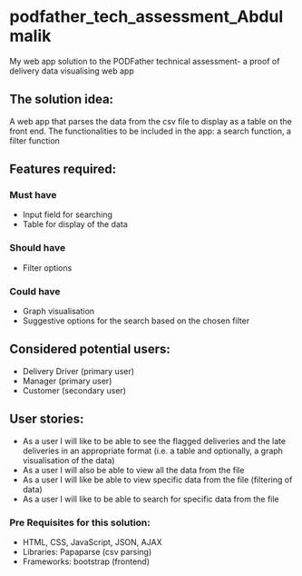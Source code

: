 # podfather_tech_assessment_Abdulmalik
My web app solution to the PODFather technical assessment- a proof of delivery data visualising web app

## The solution idea:
A web app that parses the data from the csv file to display as a table on the front end.
The functionalities to be included in the app: a search function, a filter function

## Features required:
### Must have
- Input field for searching
- Table for display of the data
### Should have
- Filter options
### Could have
- Graph visualisation
- Suggestive options for the search based on the chosen filter

## Considered potential users:
- Delivery Driver (primary user)
- Manager (primary user)
- Customer (secondary user)

## User stories:
- As a user I will like to be able to see the flagged deliveries and the late deliveries in an appropriate format (i.e. a table and optionally, a graph visualisation of the data)
- As a user I will also be able to view all the data from the file
- As a user I will like be able to view specific data from the file (filtering of data)
- As a user I will like to be able to search for specific data from the file

### Pre Requisites for this solution:
- HTML, CSS, JavaScript, JSON, AJAX
- Libraries: Papaparse (csv parsing)
- Frameworks: bootstrap (frontend)
